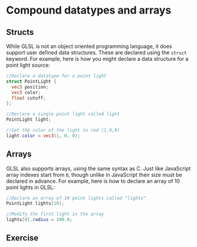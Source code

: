 # Compound datatypes and arrays

## Structs

While GLSL is not an object oriented programming language, it does support user defined data structures.  These are declared using the `struct` keyword.  For example, here is how you might declare a data structure for a point light source:

```glsl
//Declare a datatype for a point light
struct PointLight {
  vec3 position;
  vec3 color;
  float cutoff;
};

//Declare a single point light called light
PointLight light;

//Set the color of the light to red (1,0,0)
light.color = vec3(1, 0, 0);
```

## Arrays

GLSL also supports arrays, using the same syntax as C.  Just like JavaScript array indexes start from `0`, though unlike in JavaScript their size must be declared in advance. For example, here is how to declare an array of 10 point lights in GLSL:

```glsl
//Declare an array of 10 point lights called "lights"
PointLight lights[10];

//Modify the first light in the array
lights[0].radius = 100.0;
```

## Exercise